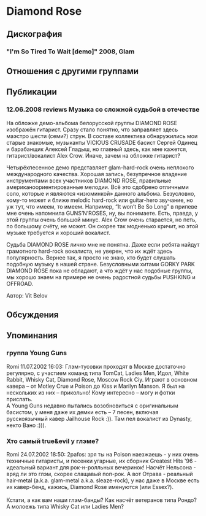 # Diamond Rose



## Дискография

### "I'm So Tired To Wait [demo]" 2008, Glam




## Отношения с другими группами


## Публикации

### 12.06.2008 reviews Музыка со сложной судьбой в отечестве

<P>На обложке демо-альбома белорусской группы DIAMOND ROSE изображён гитарист. Сразу стало понятно, что заправляет здесь маэстро шести (семи?) струн. В составе коллектива обнаружились мои старые знакомые, музыканты VICIOUS CRUSADE басист Сергей Одинец и барабанщик Алексей Гладыш, но главный здесь, как мне кажется, гитарист/вокалист Alex Crow. Иначе, зачем на обложке гитарист?</P>
<P>Четырёхпесенное демо представляет glam-hard-rock очень неплохого международного качества. Хорошая запись, безупречное владение инструментами всех участников DIAMOND ROSE, правильные американоориентированные мелодии. Всё это сдобрено отличными соло, которые и являются «изюминкой» данного альбома. Безусловно, кому-то может и ближе melodic hard-rock или guitar-hero звучание, но уж тут, что имеем, то имеем. Например, “It won’t Be So Long” в припеве мне очень напомнила GUNS’N’ROSES, ну, вы понимаете. Есть, правда, у этой группы очень большой минус. Alex Crow очень старается, но петь, по большому счёту, не может. Он скорее так модненько кричит, но этой музыке требуется и хороший вокалист.</P>
<P>Судьба DIAMOND ROSE лично мне не понятна. Даже если ребята найдут грамотного hard-rock вокалиста, не уверен, что их ждёт здесь популярность. Вернее так, я просто не знаю, кто будет слушать подобную музыку в нашей стране. Безусловными хитами GORKY PARK DIAMOND ROSE пока не обладают, а что ждёт у нас подобные группы, мы хорошо знаем на примере не очень радостной судьбы PUSHKING и OFFROAD.</P>
Автор: Vit Belov


## Обсуждения


## Упоминания

### группа Young Guns

Romi 11.07.2002 16:03:
Глэм-тусовки проходят в Москве достаточно регулярно, с участием команд типа TomCat, Ladies Men, Идол, White Rabbit, Whisky Cat, Diamond Rose, Moscow Rock Ciy. Играют в основном кавера – от Motley Crue и Poison до Kiss и Marilyn Manson. Я был на нескольких из них – прикольно! Кому интересно – могу и фотки прислать.<BR>А Young Guns недавно пытались возобновиться с оригинальным басистом, у меня даже их демки есть – 7 песен, включая русскоязычный кавер Jailhouse Rock :)). Там пел вокалист из Dynasty, некто Вано :))).<BR>

### Хто самый true&evil у глэме?

Romi 24.07.2002 18:50:
2pafos: зря ты на Poison наезжаешь - у них очень техничные гитаристы, и песенки угарные, их сборник Greatest Hits '96 - идеальный вариант для рок-н-ролльных вечеринок! Насчёт Нельсона - вряд ли это глэм, скорее слащавый поп-рок. А вот Отрава - реальный hair-metal (a.k.a. glam-metal a.k.a. sleaze-rock), у нас даже в Москве есть их кавер-бенд, кажись, Diamond Rose именуются (или Essex?).<BR><BR>Кстати, а как вам наши глэм-банды? Как насчёт ветеранов типа Рондо? А молоежь типа Whisky Cat или Ladies Men?

